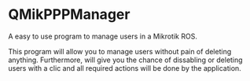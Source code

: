 # QMikPPPManager
A easy to use program to manage users in a Mikrotik ROS.

This program will allow you to manage users without pain of deleting anything. Furthermore, will give you the chance of dissabling or deleting users with a clic and all required actions will be done by the application.
